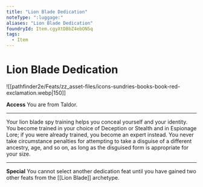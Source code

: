 ```yaml
---
title: "Lion Blade Dedication"
noteType: ":luggage:"
aliases: "Lion Blade Dedication"
foundryId: Item.cgyXtDBbZ4ebON5q
tags:
  - Item
---
```


# Lion Blade Dedication
![[pathfinder2e/Feats/zz_asset-files/icons-sundries-books-book-red-exclamation.webp|150]]

**Access** You are from Taldor.

* * *

Your lion blade spy training helps you conceal yourself and your identity. You become trained in your choice of Deception or Stealth and in Espionage Lore; if you were already trained, you become an expert instead. You never take circumstance penalties for attempting to take a disguise of a different ancestry, age, and so on, as long as the disguised form is appropriate for your size.

* * *

**Special** You cannot select another dedication feat until you have gained two other feats from the [[Lion Blade]] archetype.
